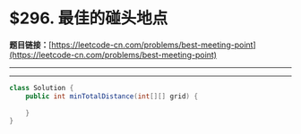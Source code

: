 # $296. 最佳的碰头地点

**题目链接：**[https://leetcode-cn.com/problems/best-meeting-point](https://leetcode-cn.com/problems/best-meeting-point)

---

<Cards card="leetcode_296_best-meeting-point"></Cards>

---

```java
class Solution {
    public int minTotalDistance(int[][] grid) {
        
    }
}
```